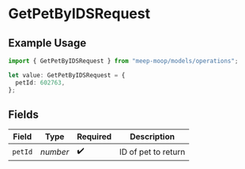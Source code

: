 # GetPetByIDSRequest

## Example Usage

```typescript
import { GetPetByIDSRequest } from "meep-moop/models/operations";

let value: GetPetByIDSRequest = {
  petId: 602763,
};
```

## Fields

| Field               | Type                | Required            | Description         |
| ------------------- | ------------------- | ------------------- | ------------------- |
| `petId`             | *number*            | :heavy_check_mark:  | ID of pet to return |